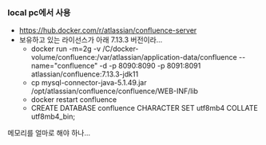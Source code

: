 ### local pc에서 사용

* https://hub.docker.com/r/atlassian/confluence-server
* 보유하고 있는 라이선스가 아래 7.13.3 버전이라...
  * docker run -m=2g -v /C/docker-volume/confluence:/var/atlassian/application-data/confluence --name="confluence" -d -p 8090:8090 -p 8091:8091 atlassian/confluence:7.13.3-jdk11
  * cp mysql-connector-java-5.1.49.jar /opt/atlassian/confluence/confluence/WEB-INF/lib
  * docker restart confluence
  * CREATE DATABASE confluence CHARACTER SET utf8mb4 COLLATE utf8mb4_bin;

 메모리를 얼마로 해야 하나...
 

